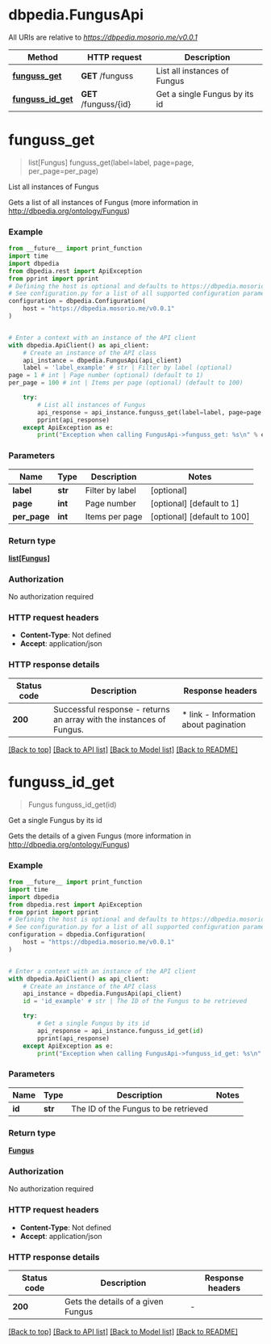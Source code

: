 # dbpedia.FungusApi

All URIs are relative to *https://dbpedia.mosorio.me/v0.0.1*

Method | HTTP request | Description
------------- | ------------- | -------------
[**funguss_get**](FungusApi.md#funguss_get) | **GET** /funguss | List all instances of Fungus
[**funguss_id_get**](FungusApi.md#funguss_id_get) | **GET** /funguss/{id} | Get a single Fungus by its id


# **funguss_get**
> list[Fungus] funguss_get(label=label, page=page, per_page=per_page)

List all instances of Fungus

Gets a list of all instances of Fungus (more information in http://dbpedia.org/ontology/Fungus)

### Example

```python
from __future__ import print_function
import time
import dbpedia
from dbpedia.rest import ApiException
from pprint import pprint
# Defining the host is optional and defaults to https://dbpedia.mosorio.me/v0.0.1
# See configuration.py for a list of all supported configuration parameters.
configuration = dbpedia.Configuration(
    host = "https://dbpedia.mosorio.me/v0.0.1"
)


# Enter a context with an instance of the API client
with dbpedia.ApiClient() as api_client:
    # Create an instance of the API class
    api_instance = dbpedia.FungusApi(api_client)
    label = 'label_example' # str | Filter by label (optional)
page = 1 # int | Page number (optional) (default to 1)
per_page = 100 # int | Items per page (optional) (default to 100)

    try:
        # List all instances of Fungus
        api_response = api_instance.funguss_get(label=label, page=page, per_page=per_page)
        pprint(api_response)
    except ApiException as e:
        print("Exception when calling FungusApi->funguss_get: %s\n" % e)
```

### Parameters

Name | Type | Description  | Notes
------------- | ------------- | ------------- | -------------
 **label** | **str**| Filter by label | [optional] 
 **page** | **int**| Page number | [optional] [default to 1]
 **per_page** | **int**| Items per page | [optional] [default to 100]

### Return type

[**list[Fungus]**](Fungus.md)

### Authorization

No authorization required

### HTTP request headers

 - **Content-Type**: Not defined
 - **Accept**: application/json

### HTTP response details
| Status code | Description | Response headers |
|-------------|-------------|------------------|
**200** | Successful response - returns an array with the instances of Fungus. |  * link - Information about pagination <br>  |

[[Back to top]](#) [[Back to API list]](../README.md#documentation-for-api-endpoints) [[Back to Model list]](../README.md#documentation-for-models) [[Back to README]](../README.md)

# **funguss_id_get**
> Fungus funguss_id_get(id)

Get a single Fungus by its id

Gets the details of a given Fungus (more information in http://dbpedia.org/ontology/Fungus)

### Example

```python
from __future__ import print_function
import time
import dbpedia
from dbpedia.rest import ApiException
from pprint import pprint
# Defining the host is optional and defaults to https://dbpedia.mosorio.me/v0.0.1
# See configuration.py for a list of all supported configuration parameters.
configuration = dbpedia.Configuration(
    host = "https://dbpedia.mosorio.me/v0.0.1"
)


# Enter a context with an instance of the API client
with dbpedia.ApiClient() as api_client:
    # Create an instance of the API class
    api_instance = dbpedia.FungusApi(api_client)
    id = 'id_example' # str | The ID of the Fungus to be retrieved

    try:
        # Get a single Fungus by its id
        api_response = api_instance.funguss_id_get(id)
        pprint(api_response)
    except ApiException as e:
        print("Exception when calling FungusApi->funguss_id_get: %s\n" % e)
```

### Parameters

Name | Type | Description  | Notes
------------- | ------------- | ------------- | -------------
 **id** | **str**| The ID of the Fungus to be retrieved | 

### Return type

[**Fungus**](Fungus.md)

### Authorization

No authorization required

### HTTP request headers

 - **Content-Type**: Not defined
 - **Accept**: application/json

### HTTP response details
| Status code | Description | Response headers |
|-------------|-------------|------------------|
**200** | Gets the details of a given Fungus |  -  |

[[Back to top]](#) [[Back to API list]](../README.md#documentation-for-api-endpoints) [[Back to Model list]](../README.md#documentation-for-models) [[Back to README]](../README.md)

